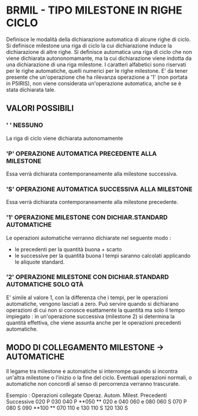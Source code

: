 # BRMIL     -  TIPO MILESTONE IN RIGHE CICLO
Definisce le modalità della dichiarazione automatica di alcune righe di ciclo.
Si definisce milestone una riga di ciclo la cui dichiarazione induce la dichiarazione di altre righe.
Si definisce automatica una riga di ciclo che non viene dichiarata autononomamante, ma la cui dichiarazione viene
indotta da una dichiarazione di una riga milestone.
I caratteri alfabetici sono riservati per le righe automatiche, quelli numerici per le righe milestone.
E' da tener presente che un'operazione che ha rilevanza operazione a '1' (non portata in P5IRIS), non viene
considerata un'operazione automatica, anche se è stata dichiarata tale.

## VALORI POSSIBILI

### ' ' NESSUNO
La riga di ciclo viene dichiarata autonomamente

### 'P' OPERAZIONE AUTOMATICA PRECEDENTE ALLA MILESTONE
Essa verrà dichiarata contemporaneamente alla milestone successiva.

### 'S' OPERAZIONE AUTOMATICA SUCCESSIVA ALLA MILESTONE
Essa verrà dichiarata contemporaneamente alla milestone precedente.

### '1' OPERAZIONE MILESTONE CON DICHIAR.STANDARD AUTOMATICHE
Le operazioni automatiche verranno dichiarate nel seguente modo : 
-    le precedenti per la quantità buona + scarto
-    le successive per la quantità buona
I tempi saranno calcolati applicando le aliquote standard.

### '2' OPERAZIONE MILESTONE CON DICHIAR.STANDARD AUTOMATICHE SOLO QTÀ
E' simile al valore 1, con la differenza che i tempi, per le operazioni automatiche, vengono lasciati a zero. Può
servire quando si dichiarano operazioni di cui non si conosce esattamente la quantità ma solo il tempo impiegato :  in
un'operazione successiva (milestone 2) si determina la quantità effettiva, che viene assunta anche per le operazioni
precedenti automatiche.

## MODO DI COLLEGAMENTO MILESTONE -> AUTOMATICHE
Il legame tra milestone e automatiche si interrompe quando si incontra un'altra milestone o l'inizio o la fine del
ciclo.
Eventuali operazioni normali, o automatiche non concordi al senso di percorrenza verranno trascurate.

Esempio : 
                               Operazioni collegate
Operaz.   Autom.    Milest.   Precedenti     Successive
    020      P
    030
    040      P
   **050                \*\*      020 e 040      060 e 080
    060      S
    070      P
    080      S
    090
   **100                \*\*      070            110 e 130
    110     S
    120
    130      S
